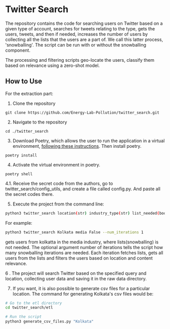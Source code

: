 # Twitter Search

The repository contains the code for searching users on Twitter based on a given type of account, searches for tweets relating to the type, gets the users, tweets, and then if needed, increases the number of users by collecting all the lists that the users are a part of. We call this latter process, 'snowballing'.  The script can be run with or without the snowballing component. 

The processing and filtering scripts geo-locate the users, classify them based on relevance using a zero-shot model.


## How to Use

For the extraction part:
   
1. Clone the repository

```
git clone https://github.com/Energy-Lab-Pollution/twitter_search.git
```

2. Navigate to the repository
   
```   
cd ./twitter_search
```


3. Download Poetry, which allows the user to run the application in a virtual environment, [following these instructions](https://python-poetry.org/docs/). Then install poetry.
   
```
poetry install
```

4. Activate the virtual environment in poetry.

```
poetry shell
```
4.1. Receive the secret code from the authors, go to twitter_search/config_utils, and create a file called config.py. And paste all the secret codes there. 

5. Execute the project from the command line:

```bash
python3 twitter_search location(str) industry_type(str) list_needed(bool) --num_interations (int)
```


For example:  

```bash
python3 twitter_search Kolkata media False --num_iterations 1
```

gets users from kolkatta in the media industry, where lists(snowballing) is not needed. The optional argument number of iterations tells the script how many snowballing iterations are needed. Each iteration fetches lists, gets all users from the lists and filters the users based on location and content relevance.  

6 . The project will search Twitter based on the specified query and location, collecting user data and saving it in the raw data directory.

7. If you want, it is also possible to generate csv files for a particular location. The command for generating Kolkata's csv files  would be:

```bash
# Go to the etl directory
cd twitter_search/etl

# Run the script
python3 generate_csv_files.py "Kolkata"
```





